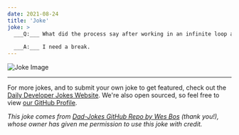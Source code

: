 ```yaml
---
date: 2021-08-24
title: 'Joke'
joke: >
  ___Q:___ What did the process say after working in an infinite loop all day?
  
  ___A:___ I need a break.
---
```



![Joke Image](https://private.xtrp.io/projects/DailyDeveloperJokes/public_image_server/images/5e12594523a5e.png)

---

For more jokes, and to submit your own joke to get featured, check out the [Daily Developer Jokes Website](https://dailydeveloperjokes.github.io/). We're also open sourced, so feel free to view [our GitHub Profile](https://github.com/dailydeveloperjokes).


_This joke comes from [Dad-Jokes GitHub Repo by Wes Bos](https://github.com/wesbos/dad-jokes) (thank you!), whose owner has given me permission to use this joke with credit._

<!--
Joke text:
**Q:** What did the process say after working in an infinite loop all day?

**A:** I need a break.
 -->


